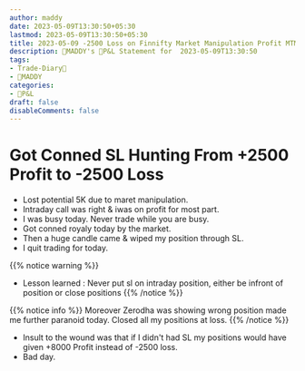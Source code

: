```yaml
---
author: maddy
date: 2023-05-09T13:30:50+05:30
lastmod: 2023-05-09T13:30:50+05:30
title: 2023-05-09 -2500 Loss on Finnifty Market Manipulation Profit MTM +5000
description: 🧔MADDY's 💸P&L Statement for  2023-05-09T13:30:50 
tags:
- Trade-Diary📗
- 🧔MADDY
categories: 
- 💸P&L
draft: false
disableComments: false
---
```

# Got Conned SL Hunting From +2500 Profit to -2500 Loss

- Lost potential 5K due to maret manipulation.
- Intraday call was right & iwas on profit for most part.
- I was busy today. Never trade while you are busy.
- Got conned royaly today by the market.
- Then a huge candle came & wiped my position through SL.
- I quit trading for today.

{{% notice warning %}}
- Lesson learned : Never put sl on intraday position, either be infront of position or close positions
{{% /notice %}}

{{% notice info %}}
Moreover Zerodha was showing wrong position made me further paranoid today.
Closed all my positions at loss.
{{% /notice %}}

- Insult to the wound was that if I didn't had SL my positions would have given +8000 Profit instead of -2500 loss.
- Bad day.

